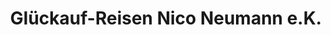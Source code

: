 ---
title: "Glückauf-Reisen Nico Neumann e.K."
url: /baesweiler/glueckauf-reisen-nico-neumann-e-k/
shop: Reisebüro
---